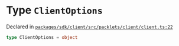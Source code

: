 # Type `ClientOptions`
Declared in [`packages/sdk/client/src/packlets/client/client.ts:22`](https://github.com/dxos/protocols/blob/main/packages/sdk/client/src/packlets/client/client.ts#L22)




```ts
type ClientOptions = object
```